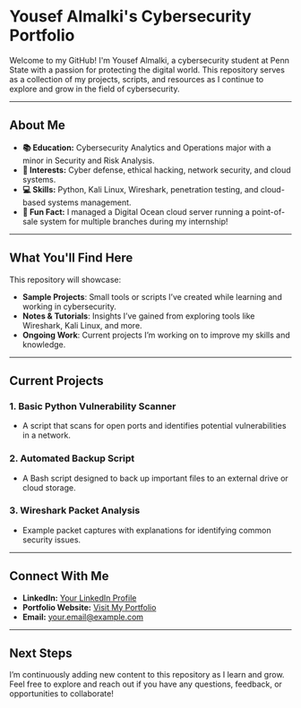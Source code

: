 # **Yousef Almalki's Cybersecurity Portfolio**

Welcome to my GitHub! I'm Yousef Almalki, a cybersecurity student at Penn State with a passion for protecting the digital world. This repository serves as a collection of my projects, scripts, and resources as I continue to explore and grow in the field of cybersecurity.

---

## **About Me**
- **📚 Education:** Cybersecurity Analytics and Operations major with a minor in Security and Risk Analysis.
- **🌟 Interests:** Cyber defense, ethical hacking, network security, and cloud systems.
- **💻 Skills:** Python, Kali Linux, Wireshark, penetration testing, and cloud-based systems management.
- **🔎 Fun Fact:** I managed a Digital Ocean cloud server running a point-of-sale system for multiple branches during my internship!

---

## **What You'll Find Here**
This repository will showcase:
- **Sample Projects**: Small tools or scripts I’ve created while learning and working in cybersecurity.
- **Notes & Tutorials**: Insights I’ve gained from exploring tools like Wireshark, Kali Linux, and more.
- **Ongoing Work**: Current projects I’m working on to improve my skills and knowledge.

---

## **Current Projects**
### **1. Basic Python Vulnerability Scanner**
- A script that scans for open ports and identifies potential vulnerabilities in a network.

### **2. Automated Backup Script**
- A Bash script designed to back up important files to an external drive or cloud storage.

### **3. Wireshark Packet Analysis**
- Example packet captures with explanations for identifying common security issues.

---

## **Connect With Me**
- **LinkedIn:** [Your LinkedIn Profile](https://www.linkedin.com/)  
- **Portfolio Website:** [Visit My Portfolio](https://sites.psu.edu/)  
- **Email:** [your.email@example.com](mailto:your.email@example.com)

---

## **Next Steps**
I’m continuously adding new content to this repository as I learn and grow. Feel free to explore and reach out if you have any questions, feedback, or opportunities to collaborate!
